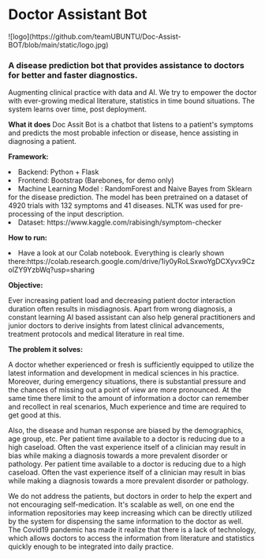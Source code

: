 <H1> Doctor Assistant Bot </H1>
![logo](https://github.com/teamUBUNTU/Doc-Assist-BOT/blob/main/static/logo.jpg)
<H3> A disease prediction bot that provides assistance to doctors for better and faster diagnostics.</H3>

Augmenting clinical practice with data and AI. We try to empower the doctor with ever-growing medical literature, statistics in time bound situations. The system learns over time, post deployment. 

<b>What it does</B>
Doc Assit Bot is a chatbot that listens to a patient's symptoms and predicts the most probable infection or disease, hence assisting in diagnosing a patient.

<b>Framework:</B>
<li>Backend: Python + Flask 
<li>Frontend: Bootstrap (Barebones, for demo only)
<li>Machine Learning Model : RandomForest and Naive Bayes from Sklearn for the disease prediction. The model has been pretrained on a dataset of 4920 trials with 132 symptoms and 41 diseases. NLTK was used for pre-processing of the input description.

<li>Dataset: https://www.kaggle.com/rabisingh/symptom-checker
  
<b>How to run:</B>
<li> Have a look at our Colab notebook. Everything is clearly shown there:https://colab.research.google.com/drive/1iy0yRoLSxwoYgDCXyvx9CzolZY9YzbWq?usp=sharing</li>


  
<b>Objective:</b> 

Ever increasing patient load and decreasing patient doctor interaction duration often results in misdiagnosis. Apart from wrong diagnosis, a constant learning AI based assistant can also help general practitioners and junior doctors to derive insights from latest clinical advancements, treatment protocols and medical literature in real time. 

<b>The problem it solves:</b> 
<p>A doctor whether experienced or fresh is sufficiently equipped to utilize the latest information and development in medical sciences in his practice.
Moreover, during emergency situations, there is substantial pressure and the chances of missing out a point of view are more pronounced. At the same time there limit to the amount of information a doctor can remember and recollect in real scenarios,
Much experience and time are required to get good at this. </p>
<p>Also, the disease and human response are biased by the demographics, age group, etc. Per patient time available to a doctor is reducing due to a high caseload.
Often the vast experience itself of a clinician may result in bias while making a diagnosis towards a more prevalent disorder or pathology. Per patient time available to a doctor is reducing due to a high caseload.
Often the vast experience itself of a clinician may result in bias while making a diagnosis towards a more prevalent disorder or pathology.</p>
<p>
We do not address the patients, but doctors in order to help the expert and not encouraging self-medication. 
It's scalable as well, on one end the information repositories may keep increasing which can be directly utilized by the system for dispensing the same information to the doctor as well. The Covid19 pandemic has made it realize that there is a lack of technology, which allows doctors to access the information from literature and statistics quickly enough to be integrated into daily practice.
</p>